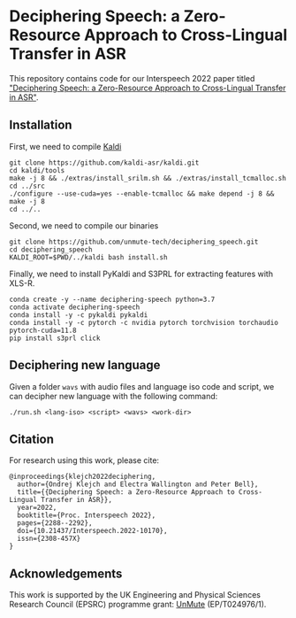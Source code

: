 # Deciphering Speech: a Zero-Resource Approach to Cross-Lingual Transfer in ASR

This repository contains code for our Interspeech 2022 paper titled ["Deciphering Speech: a Zero-Resource Approach to Cross-Lingual Transfer in ASR"](https://www.isca-archive.org/interspeech_2022/klejch22_interspeech.html).

## Installation
First, we need to compile [Kaldi](https://github.com/kaldi-asr/kaldi)
```
git clone https://github.com/kaldi-asr/kaldi.git
cd kaldi/tools
make -j 8 && ./extras/install_srilm.sh && ./extras/install_tcmalloc.sh
cd ../src
./configure --use-cuda=yes --enable-tcmalloc && make depend -j 8 && make -j 8
cd ../..
```

Second, we need to compile our binaries
```
git clone https://github.com/unmute-tech/deciphering_speech.git
cd deciphering_speech
KALDI_ROOT=$PWD/../kaldi bash install.sh
```

Finally, we need to install PyKaldi and S3PRL for extracting features with XLS-R.
```
conda create -y --name deciphering-speech python=3.7
conda activate deciphering-speech
conda install -y -c pykaldi pykaldi
conda install -y -c pytorch -c nvidia pytorch torchvision torchaudio pytorch-cuda=11.8
pip install s3prl click
```

## Deciphering new language
Given a folder `wavs` with audio files and language iso code and script, we can decipher new language with the following command:
```
./run.sh <lang-iso> <script> <wavs> <work-dir>
```

## Citation
For research using this work, please cite:
```
@inproceedings{klejch2022deciphering,
  author={Ondrej Klejch and Electra Wallington and Peter Bell},
  title={{Deciphering Speech: a Zero-Resource Approach to Cross-Lingual Transfer in ASR}},
  year=2022,
  booktitle={Proc. Interspeech 2022},
  pages={2288--2292},
  doi={10.21437/Interspeech.2022-10170},
  issn={2308-457X}
}
```

## Acknowledgements
This work is supported by the UK Engineering and Physical Sciences Research Council (EPSRC) programme grant: [UnMute](https://unmute.tech/) (EP/T024976/1).
